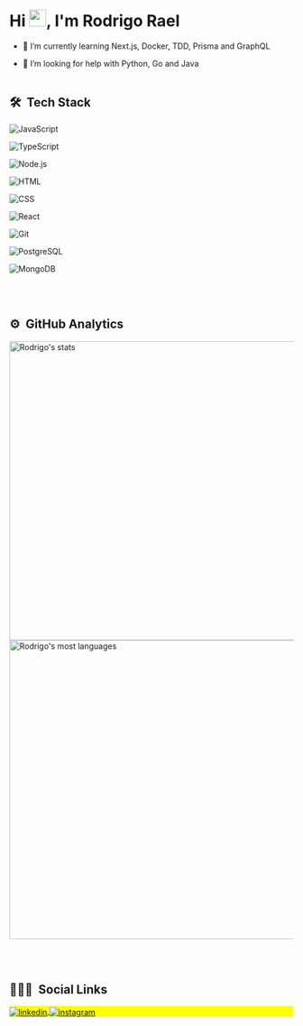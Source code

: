 <h1 align="left">Hi <img src="https://raw.githubusercontent.com/kaueMarques/kaueMarques/master/hi.gif" width="30px">, I'm Rodrigo Rael</h1>


 - 🌱 I’m currently learning Next.js, Docker, TDD, Prisma and GraphQL

 - 🤔 I’m looking for help with Python, Go and Java
<br><br>

## 🛠 &nbsp;Tech Stack

![JavaScript](https://img.shields.io/badge/-JavaScript-05122A?style=flat&logo=javascript)&nbsp;

![TypeScript](https://img.shields.io/badge/-TypeScript-05122A?style=flat&logo=typescript)&nbsp;

![Node.js](https://img.shields.io/badge/-Node.js-05122A?style=flat&logo=node.js)&nbsp;

![HTML](https://img.shields.io/badge/-HTML-05122A?style=flat&logo=HTML5)&nbsp;

![CSS](https://img.shields.io/badge/-CSS-05122A?style=flat&logo=CSS3&logoColor=1572B6)&nbsp;

![React](https://img.shields.io/badge/-React-05122A?style=flat&logo=react)&nbsp;

![Git](https://img.shields.io/badge/-Git-05122A?style=flat&logo=git)&nbsp;

![PostgreSQL](https://img.shields.io/badge/-PostgreSQL-05122A?style=flat&logo=postgresql)&nbsp;

![MongoDB](https://img.shields.io/badge/-MongoDB-05122A?style=flat&logo=mongodb)&nbsp;

<br><br>

## ⚙️ &nbsp;GitHub Analytics

<p align="left">
<img width="530em" src="https://github-readme-stats.vercel.app/api?username=Rodrigo001-de&show_icons=true&theme=vision-friendly-dark" alt="Rodrigo's stats"/>
<img width="530em" src="https://github-readme-stats.vercel.app/api/top-langs/?username=Rodrigo001-de&theme=vision-friendly-dark" alt="Rodrigo's most languages"/>
</p>

<br><br>

## 👨🏽‍🦲 &nbsp;Social Links

<p align="left" style="background:yellow">
<a href="https://www.linkedin.com/in/rodrigo-rael-a7a4b51a9/" target="_blank">
  <img align="center" src="https://img.shields.io/badge/-RodrigoRael-05122A?style=flat&logo=linkedin" alt="linkedin"/>
</a>

<a href="https://www.instagram.com/rodrigo_rael_01/" target="_blank">
 <img align="center" src="https://img.shields.io/badge/-RodrigoRael-05122A?style=flat&logo=instagram" alt="instagram"/>
</a>
</p>
